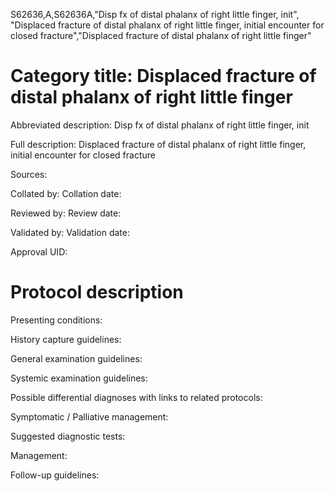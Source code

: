 S62636,A,S62636A,"Disp fx of distal phalanx of right little finger, init", "Displaced fracture of distal phalanx of right little finger, initial encounter for closed fracture","Displaced fracture of distal phalanx of right little finger"
# Category title: Displaced fracture of distal phalanx of right little finger

Abbreviated description: Disp fx of distal phalanx of right little finger, init

Full description: Displaced fracture of distal phalanx of right little finger, initial encounter for closed fracture

Sources:

Collated by:
Collation date:

Reviewed by:
Review date:

Validated by:
Validation date:

Approval UID:

# Protocol description

Presenting conditions:

History capture guidelines:

General examination guidelines:

Systemic examination guidelines:

Possible differential diagnoses with links to related protocols:

Symptomatic / Palliative management:

Suggested diagnostic tests:

Management:

Follow-up guidelines:
